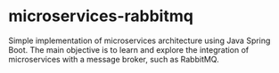 # microservices-rabbitmq
 Simple implementation of microservices architecture using Java Spring Boot. The main objective is to learn and explore the integration of microservices with a message broker, such as RabbitMQ.

